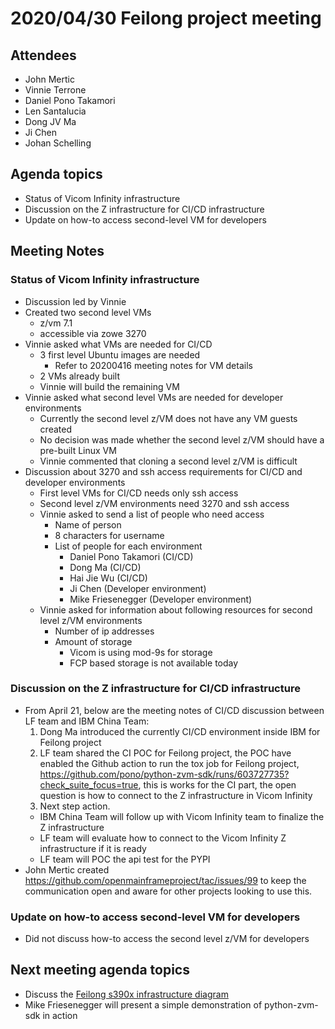 # 2020/04/30 Feilong project meeting

## Attendees
- John Mertic
- Vinnie Terrone
- Daniel Pono Takamori
- Len Santalucia
- Dong JV Ma
- Ji Chen
- Johan Schelling

## Agenda topics
- Status of Vicom Infinity infrastructure
- Discussion on the Z infrastructure for CI/CD infrastructure
- Update on how-to access second-level VM for developers

## Meeting Notes

### Status of Vicom Infinity infrastructure
- Discussion led by Vinnie
- Created two second level VMs
  - z/vm 7.1
  - accessible via zowe 3270
- Vinnie asked what VMs are needed for CI/CD
  - 3 first level Ubuntu images are needed
    - Refer to 20200416 meeting notes for VM details
  - 2 VMs already built
  - Vinnie will build the remaining VM
- Vinnie asked what second level VMs are needed for developer environments
  - Currently the second level z/VM does not have any VM guests created
  - No decision was made whether the second level z/VM should have a pre-built Linux VM
  - Vinnie commented that cloning a second level z/VM is difficult
- Discussion about 3270 and ssh access requirements for CI/CD and developer environments
  - First level VMs for CI/CD needs only ssh access
  - Second level z/VM environments need 3270 and ssh access
  - Vinnie asked to send a list of people who need access
    - Name of person
    - 8 characters for username
    - List of people for each environment
      - Daniel Pono Takamori (CI/CD)
      - Dong Ma (CI/CD)
      - Hai Jie Wu (CI/CD)
      - Ji Chen (Developer environment)
      - Mike Friesenegger (Developer environment)
  - Vinnie asked for information about following resources for second level z/VM environments
      - Number of ip addresses
      - Amount of storage
        - Vicom is using mod-9s for storage
        - FCP based storage is not available today

### Discussion on the Z infrastructure for CI/CD infrastructure
- From April 21, below are the meeting notes of CI/CD discussion between LF team and IBM China Team:
    1. Dong Ma introduced the currently CI/CD environment inside IBM for Feilong project
    1. LF team shared the CI POC for Feilong project, the POC have enabled the Github action to run the tox job for Feilong project, https://github.com/pono/python-zvm-sdk/runs/603727735?check_suite_focus=true, this is works for the CI part, the open question is how to connect to the Z infrastructure in Vicom Infinity
    1. Next step action.
     - IBM China Team will follow up with Vicom Infinity team to finalize the Z infrastructure
     - LF team will evaluate how to connect to the Vicom Infinity Z infrastructure if it is ready
     - LF team will POC the api test for the PYPI
- John Mertic created https://github.com/openmainframeproject/tac/issues/99 to keep the communication open and aware for other projects looking to use this.

### Update on how-to access second-level VM for developers
- Did not discuss how-to access the second level z/VM for developers

## Next meeting agenda topics
- Discuss the [Feilong s390x infrastructure diagram ](./Feilong-s390x_Infrastructure.drawio)
- Mike Friesenegger will present a simple demonstration of python-zvm-sdk in action
